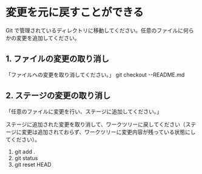 # 変更を元に戻すことができる

Git で管理されているディレクトリに移動してください。任意のファイルに何らかの変更を追加してください。

## 1. ファイルの変更の取り消し

「ファイルへの変更を取り消してください。」
git checkout --README.md

## 2. ステージの変更の取り消し

「任意のファイルに変更を行い、ステージに追加してください。」

ステージに追加された変更を取り消して、ワークツリーに戻してください（ステージに変更は追加されておらず、ワークツリーに変更内容が残っている状態にしてください）。
1. git add .
2. git status
3. git reset HEAD
